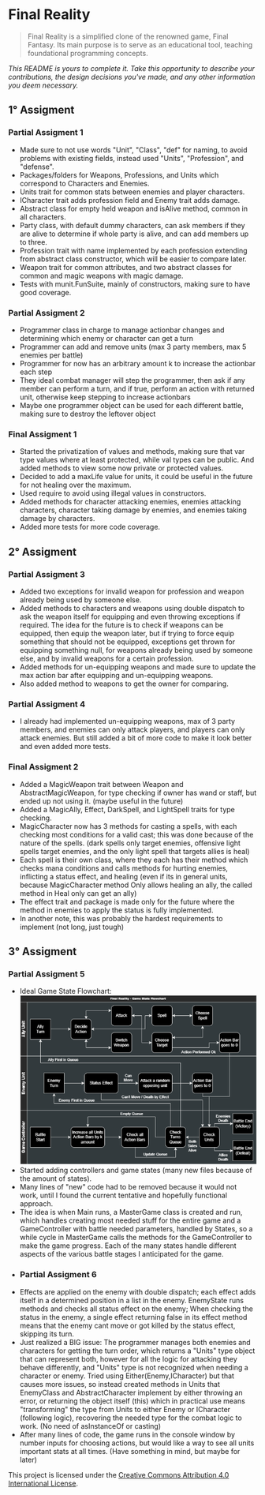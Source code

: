 # Final Reality

>Final Reality is a simplified clone of the renowned game, Final Fantasy. Its main purpose is to
serve as an educational tool, teaching foundational programming concepts.

*This README is yours to complete it. Take this opportunity to describe your contributions, the
design decisions you've made, and any other information you deem necessary.*

## 1° Assigment
### Partial Assigment 1
- Made sure to not use words "Unit", "Class", "def" for naming, to avoid problems with existing 
fields, instead used "Units", "Profession", and "defense".
- Packages/folders for Weapons, Professions, and Units which correspond to Characters and Enemies.
- Units trait for common stats between enemies and player characters.
- ICharacter trait adds profession field and Enemy trait adds damage.
- Abstract class for empty held weapon and isAlive method, common in all characters.
- Party class, with default dummy characters, can ask members if they are alive to determine if whole party 
is alive, and can add members up to three.
- Profession trait with name implemented by each profession extending from abstract class 
constructor, which will be easier to compare later.
- Weapon trait for common attributes, and two abstract classes for common and magic weapons with magic damage.
- Tests with munit.FunSuite, mainly of constructors, making sure to have good coverage.
### Partial Assigment 2
- Programmer class in charge to manage actionbar changes and determining which enemy or character can get a turn
- Programmer can add and remove units (max 3 party members, max 5 enemies per battle)
- Programmer for now has an arbitrary amount k to increase the actionbar each step
- They ideal combat manager will step the programmer, then ask if any member can perform a turn, and if true,
perform an action with returned unit, otherwise keep stepping to increase actionbars
- Maybe one programmer object can be used for each different battle, making sure to destroy the leftover object
### Final Assigment 1
- Started the privatization of values and methods, making sure that var type values where at least protected, while
val types can be public. And added methods to view some now private or protected values.
- Decided to add a maxLife value for units, it could be useful in the future for not healing over the maximum.
- Used require to avoid using illegal values in constructors.
- Added methods for character attacking enemies, enemies attacking characters, character taking damage by enemies, 
and enemies taking damage by characters.
- Added more tests for more code coverage.

## 2° Assigment
### Partial Assigment 3
- Added two exceptions for invalid weapon for profession and weapon already being used by someone else.
- Added methods to characters and weapons using double dispatch to ask the weapon itself for equipping and even
throwing exceptions if required. The idea for the future is to check if weapons can be equipped, then equip
the weapon later, but if trying to force equip something that should not be equipped, exceptions get thrown 
for equipping something null, for weapons already being used by someone else, and by invalid weapons for a
certain profession.
- Added methods for un-equipping weapons and made sure to update the max action bar after equipping and
un-equipping weapons.
- Also added method to weapons to get the owner for comparing.
### Partial Assigment 4
- I already had implemented un-equipping weapons, max of 3 party members, and enemies can only attack players,
and players can only attack enemies. But still added a bit of more code to make it look better and even added 
more tests.
### Final Assigment 2
- Added a MagicWeapon trait between Weapon and AbstractMagicWeapon, for type checking if owner has wand or staff,
but ended up not using it. (maybe useful in the future)
- Added a MagicAlly, Effect, DarkSpell, and LightSpell traits for type checking.
- MagicCharacter now has 3 methods for casting a spells, with each checking most conditions for a valid cast;
this was done because of the nature of the spells. (dark spells only target enemies, offensive light spells
target enemies, and the only light spell that targets allies is heal)
- Each spell is their own class, where they each has their method which checks mana conditions and calls
methods for hurting enemies, inflicting a status effect, and healing (even if its in general units, because
MagicCharacter method Only allows healing an ally, the called method in Heal only can get an ally)
- The effect trait and package is made only for the future where the method in enemies to apply the status is
fully implemented.
- In another note, this was probably the hardest requirements to implement (not long, just tough)

## 3° Assigment
### Partial Assigment 5
- Ideal Game State Flowchart: ![Game State Flowchart](resources/FinalRealityFlowchart-drawio.png)
- Started adding controllers and game states (many new files because of the amount of states).
- Many lines of "new" code had to be removed because it would not work, until I found the current tentative 
and hopefully functional approach.
- The idea is when Main runs, a MasterGame class is created and run, which handles creating most needed stuff
for the entire game and a GameController with battle needed parameters, handled by States, so a while cycle in
MasterGame calls the methods for the GameController to make the game progress. Each of the many states handle
different aspects of the various battle stages I anticipated for the game.
- ### Partial Assigment 6
- Effects are applied on the enemy with double dispatch; each effect adds itself in a determined position
in a list in the enemy. EnemyState runs methods and checks all status effect on the enemy; 
When checking the status in the enemy, a single effect returning false in its effect method means that the
enemy cant move or got killed by the status effect, skipping its turn.
- Just realized a BIG issue: The programmer manages both enemies and characters for getting the turn order,
which returns a "Units" type object that can represent both, however for all the logic for attacking they
behave differently, and "Units" type is not recognized when needing a character or enemy. Tried using
Either(Enemy,ICharacter) but that causes more issues, so instead created methods in Units that EnemyClass and
AbstractCharacter implement by either throwing an error, or returning the object itself (this) which
in practical use means "transforming" the type from Units to either Enemy or ICharacter (following logic),
recovering the needed type for the combat logic to work. (No need of asInstanceOf or casting)
- After many lines of code, the game runs in the console window by number inputs for choosing actions,
but would like a way to see all units important stats at all times. (Have something in mind, but maybe for later)


This project is licensed under the
[Creative Commons Attribution 4.0 International License](https://creativecommons.org/licenses/by/4.0/).